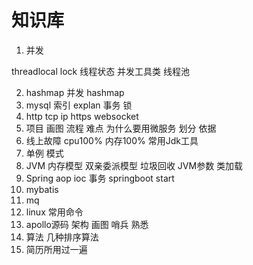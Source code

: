 # 知识库







1. 并发 

threadlocal   lock   线程状态   并发工具类  线程池

2. hashmap 并发 hashmap
3. mysql 索引 explan 事务 锁
4. http tcp ip  https websocket
5. 项目 画图  流程 难点  为什么要用微服务 划分 依据
6. 线上故障 cpu100% 内存100%  常用Jdk工具
7. 单例  模式
8.  JVM  内存模型  双亲委派模型  垃圾回收  JVM参数 类加载
9. Spring aop ioc 事务 springboot start    
10. mybatis
11. mq
12. linux 常用命令
13. apollo源码 架构 画图  哨兵 熟悉
14. 算法  几种排序算法
15. 简历所用过一遍

